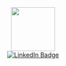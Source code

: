 
<div id="header" align="center">
    <img src="https://i.giphy.com/media/v1.Y2lkPTc5MGI3NjExM3FsZGZhNTh4dGpsN2VpenA5MzdwbW43MWo2NW01MjM2azAyN29iaiZlcD12MV9pbnRlcm5hbF9naWZfYnlfaWQmY3Q9cw/Y4bzv6DYbYzy8jDnoW/giphy.gif" width="100"/>
    <div id="badges">
    <a href="https://www.linkedin.com/in/agilbudiprasetyo/">
        <img src="https://img.shields.io/badge/agil_budi_prasetyo-blue?style=for-the-badge&logo=linkedin&logoColor=white" alt="LinkedIn Badge"/>
    </a>
</div>